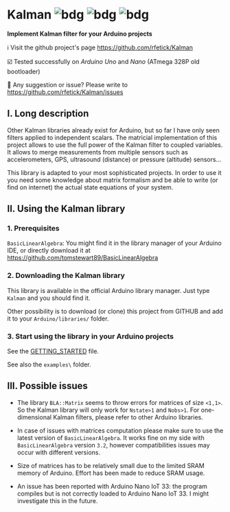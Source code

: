 # Kalman ![bdg](https://img.shields.io/github/license/rfetick/Kalman) ![bdg](https://img.shields.io/github/v/release/rfetick/Kalman) ![bdg](https://img.shields.io/github/commits-since/rfetick/Kalman/latest)

**Implement Kalman filter for your Arduino projects**

:information_source: Visit the github project's page https://github.com/rfetick/Kalman

:ballot_box_with_check: Tested successfully on _Arduino Uno_ and _Nano_ (ATmega 328P old bootloader) 

:arrows_counterclockwise: Any suggestion or issue? Please write to https://github.com/rfetick/Kalman/issues

## I. Long description

Other Kalman libraries already exist for Arduino, but so far I have only seen filters applied to independent scalars. The matricial implementation of this project allows to use the full power of the Kalman filter to coupled variables. It allows to merge measurements from multiple sensors such as accelerometers, GPS, ultrasound (distance) or pressure (altitude) sensors...

This library is adapted to your most sophisticated projects. In order to use it you need some knowledge about matrix formalism and be able to write (or find on internet) the actual state equations of your system.

## II. Using the Kalman library

### 1. Prerequisites

`BasicLinearAlgebra`: You might find it in the library manager of your Arduino IDE, or directly download it at https://github.com/tomstewart89/BasicLinearAlgebra

### 2. Downloading the Kalman library

This library is available in the official Arduino library manager. Just type `Kalman` and you should find it.

Other possibility is to download (or clone) this project from GITHUB and add it to your `Arduino/libraries/` folder.

### 3. Start using the library in your Arduino projects

See the [GETTING_STARTED](GETTING_STARTED.md) file.

See also the `examples\` folder.

## III. Possible issues

* The library `BLA::Matrix` seems to throw errors for matrices of size `<1,1>`. So the Kalman library will only work for `Nstate>1` and `Nobs>1`. For one-dimensional Kalman filters, please refer to other Arduino libraries.

* In case of issues with matrices computation please make sure to use the latest version of `BasicLinearAlgebra`. It works fine on my side with `BasicLinearAlgebra` version `3.2`, however compatibilities issues may occur with different versions.

* Size of matrices has to be relatively small due to the limited SRAM memory of Arduino. Effort has been made to reduce SRAM usage.

* An issue has been reported with Arduino Nano IoT 33: the program compiles but is not correctly loaded to Arduino Nano IoT 33. I might investigate this in the future.

